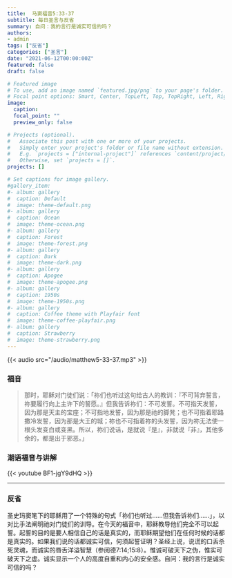 ```yaml
---
title:  马窦福音5:33-37
subtitle: 每日圣言与反省
summary: 自问：我的言行是诚实可信的吗？
authors:
- admin
tags: ["反省"]
categories: ["圣言"]
date: "2021-06-12T00:00:00Z"
featured: false
draft: false

# Featured image
# To use, add an image named `featured.jpg/png` to your page's folder.
# Focal point options: Smart, Center, TopLeft, Top, TopRight, Left, Right, BottomLeft, Bottom, BottomRight
image:
  caption:
  focal_point: ""
  preview_only: false

# Projects (optional).
#   Associate this post with one or more of your projects.
#   Simply enter your project's folder or file name without extension.
#   E.g. `projects = ["internal-project"]` references `content/project/deep-learning/index.md`.
#   Otherwise, set `projects = []`.
projects: []

# Set captions for image gallery.
#gallery_item:
#- album: gallery
#  caption: Default
#  image: theme-default.png
#- album: gallery
#  caption: Ocean
#  image: theme-ocean.png
#- album: gallery
#  caption: Forest
#  image: theme-forest.png
#- album: gallery
#  caption: Dark
#  image: theme-dark.png
#- album: gallery
#  caption: Apogee
#  image: theme-apogee.png
#- album: gallery
#  caption: 1950s
#  image: theme-1950s.png
#- album: gallery
#  caption: Coffee theme with Playfair font
#  image: theme-coffee-playfair.png
#- album: gallery
#  caption: Strawberry
#  image: theme-strawberry.png
---
```


{{< audio src="/audio/matthew5-33-37.mp3" >}}

### 福音
> 那时，耶稣对门徒们说：「祢们也听过这句给古人的教训：『不可背弃誓言，祢要履行向上主许下的誓愿。』但我告诉祢们：不可发誓。不可指天发誓，因为那是天主的宝座；不可指地发誓，因为那是祂的脚凳；也不可指着耶路撒冷发誓，因为那是大王的城；祢也不可指着祢的头发誓，因为祢无法使一根头发变白或变黑。所以，祢们说话，是就说『是』，非就说『非』，其他多余的，都是出于邪恶。」


### 潮语福音与讲解
{{< youtube BF1-jgY9dHQ >}}

---
### 反省
圣史玛窦笔下的耶稣用了一个特殊的句式「祢们也听过……但我告诉祢们……」，以对比手法阐明祂对门徒们的训导。在今天的福音中，耶稣教导他们完全不可以起誓。起誓的目的是要人相信自己的话是真实的，而耶稣期望他们在任何时候的话都是真实的。如果我们说的话都诚实可信，何须起誓证明？圣经上说，说谎的口舌杀死灵魂，而诚实的唇舌洋溢智慧（参阅德7:14;15:8）。惟诚可破天下之伪，惟实可破天下之虚。诚实显示一个人的高度自重和内心的安全感。自问：我的言行是诚实可信的吗？
